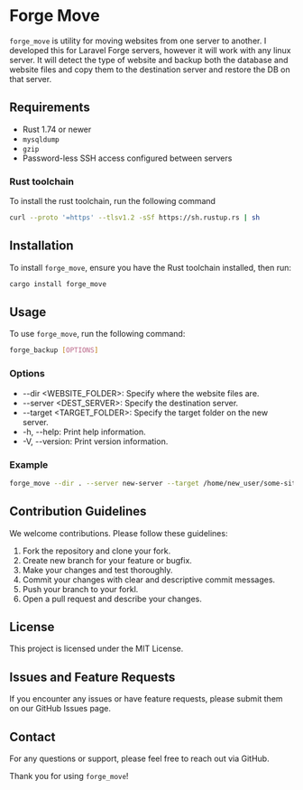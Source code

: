 # Forge Move

`forge_move` is utility for moving websites from one server to another. I developed this for Laravel Forge servers, however it will work with any linux server. It will detect the type of website and backup both the database and website files and copy them to the destination server and restore the DB on that server.

## Requirements

- Rust 1.74 or newer
- `mysqldump`
- `gzip`
- Password-less SSH access configured between servers

### Rust toolchain

To install the rust toolchain, run the following command
```sh
curl --proto '=https' --tlsv1.2 -sSf https://sh.rustup.rs | sh
```

## Installation

To install `forge_move`, ensure you have the Rust toolchain installed, then run:

```sh
cargo install forge_move
```

## Usage

To use `forge_move`, run the following command:

```sh
forge_backup [OPTIONS]
```

### Options
- --dir <WEBSITE_FOLDER>: Specify where the website files are.
- --server <DEST_SERVER>: Specify the destination server.
- --target <TARGET_FOLDER>: Specify the target folder on the new server.
- -h, --help: Print help information.
- -V, --version: Print version information.


### Example

```sh
forge_move --dir . --server new-server --target /home/new_user/some-site.com.au
```

## Contribution Guidelines

We welcome contributions. Please follow these guidelines:

1. Fork the repository and clone your fork.
2. Create new branch for your feature or bugfix.
3. Make your changes and test thoroughly.
4. Commit your changes with clear and descriptive commit messages.
5. Push your branch to your forkl.
6. Open a pull request and describe your changes.

## License

This project is licensed under the MIT License.

## Issues and Feature Requests

If you encounter any issues or have feature requests, please submit them on our GitHub Issues page.

## Contact

For any questions or support, please feel free to reach out via GitHub.

Thank you for using `forge_move`!




